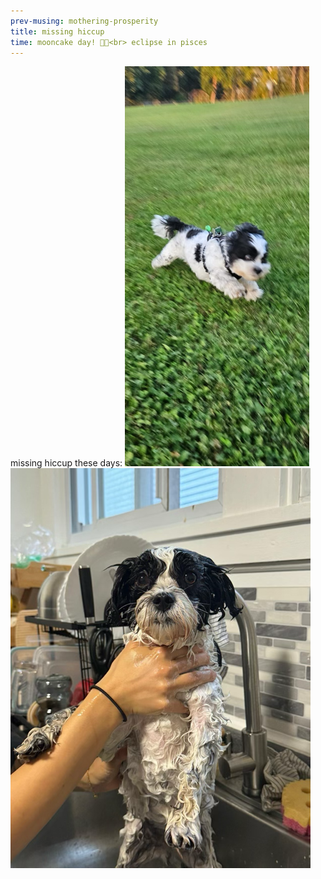 ```yaml
--- 
prev-musing: mothering-prosperity
title: missing hiccup
time: mooncake day! 🥮🌝<br> eclipse in pisces
---
```

missing hiccup these days:
![](/assets/images/hiccup-running.png)
![](/assets/images/hiccup-bath.png)  